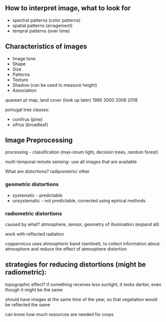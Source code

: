 ## How to interpret image, what to look for
- spectral patterns (color patterns)
- spatial patterns (arragement)
- tempral patterns (over time)

## Characteristics of images
- Image tone
- Shape
- Size
- Patterns
- Texture
- Shadow (can be used to measure height)
- Association


quareen pt map, land cover (look up later)
1985 2000 2006 2018

portugal tree classes:
 - conifrus (pine)
 - sifrus (broadleaf)

##  Image Preprocessing
processing - classification (max-imum light, decision trees, random forest)

multi-temporal remote sensing- use all images that are available


What are distortions? radipometric/ other

### geometric distortions
- systematic - predictable
- unsystematic - not predictable, corrected using epirical methods

### radiometric distortions
caused by what? atmosphere, sensor, geometry of illumination (expand all)

work with reflected radiation

coppernicus uses atmospheric band (sentinel), to collect information about. atmosphere and reduce the effect of atmosphere distortion

strategies for reducing distortions (might be radiometric):
- 

topographic effect? if something receives less sunlight, it looks darker, even though it might be the same

should have images at the same time of the year, so that vegetation would be reflected the same

can know how much resources are needed for crops





